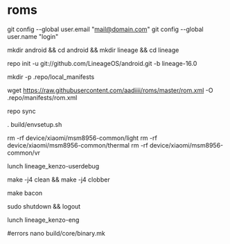 # roms
git config --global user.email "mail@domain.com"
git config --global user.name "login"

mkdir android &&
cd android &&
mkdir lineage &&
cd lineage


repo init -u git://github.com/LineageOS/android.git -b lineage-16.0

mkdir -p .repo/local_manifests


wget https://raw.githubusercontent.com/aadiiii/roms/master/rom.xml -O .repo/manifests/rom.xml

repo sync



. build/envsetup.sh

rm -rf device/xiaomi/msm8956-common/light
rm -rf device/xiaomi/msm8956-common/thermal
rm -rf device/xiaomi/msm8956-common/vr

lunch lineage_kenzo-userdebug


make -j4 clean && make -j4 clobber

make bacon 


sudo shutdown && logout


lunch lineage_kenzo-eng


#errors
nano build/core/binary.mk


